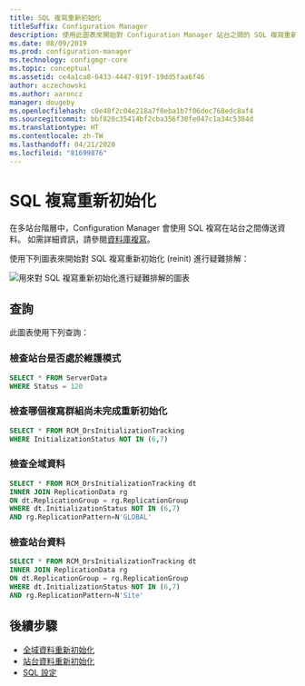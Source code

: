 ```yaml
---
title: SQL 複寫重新初始化
titleSuffix: Configuration Manager
description: 使用此圖表來開始對 Configuration Manager 站台之間的 SQL 複寫重新初始化進行疑難排解
ms.date: 08/09/2019
ms.prod: configuration-manager
ms.technology: configmgr-core
ms.topic: conceptual
ms.assetid: ce4a1ca8-6433-4447-819f-19dd5faa6f46
author: aczechowski
ms.author: aaroncz
manager: dougeby
ms.openlocfilehash: c0e48f2c04e218a7f0eba1b7f06dec768edc8af4
ms.sourcegitcommit: bbf820c35414bf2cba356f30fe047c1a34c5384d
ms.translationtype: HT
ms.contentlocale: zh-TW
ms.lasthandoff: 04/21/2020
ms.locfileid: "81699876"
---
```

# <a name="sql-replication-reinit"></a>SQL 複寫重新初始化

在多站台階層中，Configuration Manager 會使用 SQL 複寫在站台之間傳送資料。 如需詳細資訊，請參閱[資料庫複寫](../../../plan-design/hierarchy/database-replication.md)。

使用下列圖表來開始對 SQL 複寫重新初始化 (reinit) 進行疑難排解：

![用來對 SQL 複寫重新初始化進行疑難排解的圖表](media/sql-replication-reinit.svg)

## <a name="queries"></a>查詢

此圖表使用下列查詢：

### <a name="check-if-site-is-in-maintenance-mode"></a>檢查站台是否處於維護模式

```sql
SELECT * FROM ServerData
WHERE Status = 120
```

### <a name="check-which-replication-group-hasnt-completed-reinit"></a>檢查哪個複寫群組尚未完成重新初始化

```sql
SELECT * FROM RCM_DrsInitializationTracking
WHERE InitializationStatus NOT IN (6,7)
```

### <a name="check-global-data"></a>檢查全域資料

```sql
SELECT * FROM RCM_DrsInitializationTracking dt
INNER JOIN ReplicationData rg
ON dt.ReplicationGroup = rg.ReplicationGroup
WHERE dt.InitializationStatus NOT IN (6,7)
AND rg.ReplicationPattern=N'GLOBAL'
```

### <a name="check-site-data"></a>檢查站台資料

```sql
SELECT * FROM RCM_DrsInitializationTracking dt
INNER JOIN ReplicationData rg
ON dt.ReplicationGroup = rg.ReplicationGroup
WHERE dt.InitializationStatus NOT IN (6,7)
AND rg.ReplicationPattern=N'Site'
```

## <a name="next-steps"></a>後續步驟

- [全域資料重新初始化](global-data-reinit.md)
- [站台資料重新初始化](site-data-reinit.md)
- [SQL 設定](sql-configuration.md)
